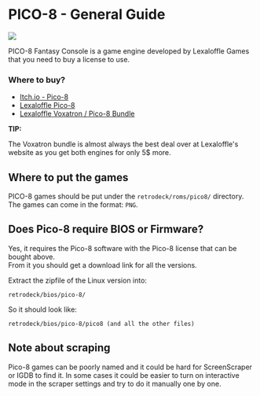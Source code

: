 # PICO-8 - General Guide

<img src="../../../wiki_images/logos//pico-8-logo.png">

PICO-8 Fantasy Console is a game engine developed by Lexaloffle Games that you need to buy a license to use.


### Where to buy?

- [Itch.io - Pico-8](https://lexaloffle.itch.io/pico-8)
- [Lexaloffle Pico-8](https://www.lexaloffle.com/pico-8.php)
- [Lexaloffle Voxatron / Pico-8 Bundle](https://www.lexaloffle.com/voxatron.php)

**TIP:**

The Voxatron bundle is almost always the best deal over at Lexaloffle's website as you get both engines for only 5$ more.

## Where to put the games
PICO-8 games should be put under the `retrodeck/roms/pico8/` directory. <br>
The games can come in the format: `PNG`.

## Does Pico-8 require BIOS or Firmware?
Yes, it requires the Pico-8 software with the Pico-8 license that can be bought above.<br>
From it you should get a download link for all the versions.

Extract the zipfile of the Linux version into:

`retrodeck/bios/pico-8/`

So it should look like:

`retrodeck/bios/pico-8/pico8 (and all the other files)`

## Note about scraping

Pico-8 games can be poorly named and it could be hard for ScreenScraper or IGDB to find it. In some cases it could be easier to turn on interactive mode in the scraper settings and try to do it manually one by one.
